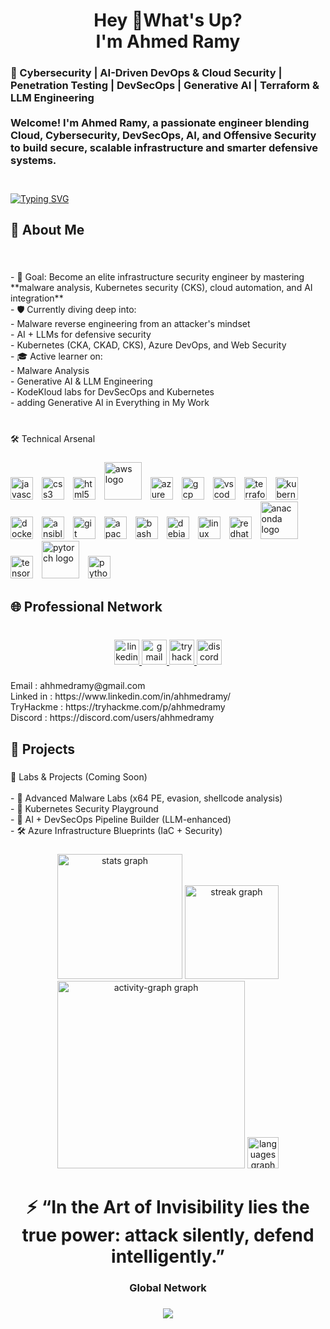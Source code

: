 <h1 align="center">Hey 👋What's Up?<br>I'm Ahmed Ramy</h1>

###

<h3 align="left"> 🧠 Cybersecurity | AI-Driven DevOps & Cloud Security | Penetration Testing | DevSecOps | Generative AI | Terraform & LLM Engineering<br><br>Welcome! I'm Ahmed Ramy, a passionate engineer blending Cloud, Cybersecurity, DevSecOps, AI, and Offensive Security to build secure, scalable infrastructure and smarter defensive systems.<br><br></h3>

###

[![Typing SVG](https://readme-typing-svg.demolab.com?font=Fira+Code&size=40&duration=10000&pause=1&color=C30707&center=true&vCenter=true&width=1000&height=90&lines=Cloud+%26+DevOps+Engineer;DevSecOps+%7C+Generative+AI;Malware+Analysis+%26+Web+Security)](https://git.io/typing-svg)

###

<h2 align="left">
 🧭 About Me</h2>

###

<br clear="both">

<p align="left">- 🎯 Goal: Become an elite infrastructure security engineer by mastering **malware analysis, Kubernetes security (CKS), cloud automation, and AI integration**<br>- 🛡 Currently diving deep into:<br>  - Malware reverse engineering from an attacker's mindset<br>  - AI + LLMs for defensive security<br>  - Kubernetes (CKA, CKAD, CKS), Azure DevOps, and Web Security<br>- 🎓 Active learner on:<br>  - Malware Analysis<br>  - Generative AI & LLM Engineering<br>  - KodeKloud labs for DevSecOps and Kubernetes <br>- adding Generative AI in Everything in My Work<br><br></p>

###

<p align="left">🛠️ Technical Arsenal</p>

###

<div align="left">
  <img src="https://cdn.jsdelivr.net/gh/devicons/devicon/icons/javascript/javascript-original.svg" width="36" alt="javascript logo" style="margin-right:10px;" />
  <img src="https://cdn.jsdelivr.net/gh/devicons/devicon/icons/css3/css3-original.svg" width="36" alt="css3 logo" style="margin-right:10px;" />
  <img src="https://cdn.jsdelivr.net/gh/devicons/devicon/icons/html5/html5-original.svg" width="36" alt="html5 logo" style="margin-right:10px;" />
  <img src="https://cdn.jsdelivr.net/gh/devicons/devicon/icons/amazonwebservices/amazonwebservices-original-wordmark.svg" width="60" alt="aws logo" style="margin-right:10px;" />
  <img src="https://cdn.jsdelivr.net/gh/devicons/devicon/icons/azure/azure-original.svg" width="36" alt="azure logo" style="margin-right:10px;" />
  <img src="https://cdn.jsdelivr.net/gh/devicons/devicon/icons/googlecloud/googlecloud-original.svg" width="36" alt="gcp logo" style="margin-right:10px;" />
  <img src="https://cdn.jsdelivr.net/gh/devicons/devicon/icons/vscode/vscode-original.svg" width="36" alt="vscode logo" style="margin-right:10px;" />
  <img src="https://cdn.jsdelivr.net/gh/devicons/devicon/icons/terraform/terraform-original.svg" width="36" alt="terraform logo" style="margin-right:10px;" />
  <img src="https://cdn.jsdelivr.net/gh/devicons/devicon/icons/kubernetes/kubernetes-plain.svg" width="36" alt="kubernetes logo" style="margin-right:10px;" />
  <img src="https://cdn.jsdelivr.net/gh/devicons/devicon/icons/docker/docker-original.svg" width="36" alt="docker logo" style="margin-right:10px;" />
  <img src="https://cdn.jsdelivr.net/gh/devicons/devicon/icons/ansible/ansible-original.svg" width="36" alt="ansible logo" style="margin-right:10px;" />
  <img src="https://cdn.jsdelivr.net/gh/devicons/devicon/icons/git/git-original.svg" width="36" alt="git logo" style="margin-right:10px;" />
  <img src="https://cdn.jsdelivr.net/gh/devicons/devicon/icons/apache/apache-original.svg" width="36" alt="apache logo" style="margin-right:10px;" />
  <img src="https://cdn.jsdelivr.net/gh/devicons/devicon/icons/bash/bash-original.svg" width="36" alt="bash logo" style="margin-right:10px;" />
  <img src="https://cdn.jsdelivr.net/gh/devicons/devicon/icons/debian/debian-original.svg" width="36" alt="debian logo" style="margin-right:10px;" />
  <img src="https://cdn.jsdelivr.net/gh/devicons/devicon/icons/linux/linux-original.svg" width="36" alt="linux logo" style="margin-right:10px;" />
  <img src="https://cdn.jsdelivr.net/gh/devicons/devicon/icons/redhat/redhat-original.svg" width="36" alt="redhat logo" style="margin-right:10px;" />
  <img src="https://cdn.jsdelivr.net/gh/devicons/devicon/icons/anaconda/anaconda-original-wordmark.svg" width="60" alt="anaconda logo" style="margin-right:10px;" />
  <img src="https://cdn.jsdelivr.net/gh/devicons/devicon/icons/tensorflow/tensorflow-original.svg" width="36" alt="tensorflow logo" style="margin-right:10px;" />
  <img src="https://cdn.jsdelivr.net/gh/devicons/devicon/icons/pytorch/pytorch-plain-wordmark.svg" width="60" alt="pytorch logo" style="margin-right:10px;" />
  <img src="https://cdn.jsdelivr.net/gh/devicons/devicon/icons/python/python-original.svg" width="36" alt="python logo" style="margin-right:10px;" />
</div>



###

<h2 align="left">🌐 Professional Network</h2>

###

<br clear="both">

<div align="center">
  <a href="https://www.linkedin.com/in/ahhmedramy/" target="_blank">
    <img src="https://img.shields.io/static/v1?message=LinkedIn&logo=linkedin&label=&color=0077B5&logoColor=white&labelColor=&style=for-the-badge" height="40" alt="linkedin logo"  />
  </a>
  <a href="<a href="mailto:ahhmedramy@gmail.com" target="_blank">
    <img src="https://img.shields.io/static/v1?message=Gmail&logo=gmail&label=&color=D14836&logoColor=white&labelColor=&style=for-the-badge" height="40" alt="gmail logo"  />
  </a>
  <a href="https://tryhackme.com/p/ahhmedramy" target="_blank">
    <img src="https://img.shields.io/static/v1?message=TryHackMe&logo=tryhackme&label=&color=88cc14&logoColor=Red&labelColor=&style=for-the-badge" height="40" alt="tryhackme logo"  />
  </a>
  <a href="<a href="https://discord.com/users/ahhmedramy"" target="_blank">
    <img src="https://img.shields.io/static/v1?message=Discord&logo=discord&label=&color=7289DA&logoColor=white&labelColor=&style=for-the-badge" height="40" alt="discord logo"  />
  </a>
</div>

###

<p align="left"> Email : ahhmedramy@gmail.com<br>Linked in : https://www.linkedin.com/in/ahhmedramy/<br>TryHackme : https://tryhackme.com/p/ahhmedramy<br>Discord : https://discord.com/users/ahhmedramy</p>

###



###

<h2 align="left">🚀 Projects</h2>

###

<p align="left">
 🔬 Labs & Projects (Coming Soon)<br><br>- 🧪 Advanced Malware Labs (x64 PE, evasion, shellcode analysis)<br>- 🔐 Kubernetes Security Playground<br>- 🤖 AI + DevSecOps Pipeline Builder (LLM-enhanced)<br>- 🛠️ Azure Infrastructure Blueprints (IaC + Security)</p>

###



###

<div align="center">
  <img src="https://github-readme-stats.vercel.app/api?username=ahhmedramy&hide_title=true&hide_rank=true&show_icons=true&include_all_commits=true&count_private=true&disable_animations=true&theme=highcontrast&locale=en&hide_border=true&order=1" height="200" alt="stats graph"  />
  <img src="https://streak-stats.demolab.com?user=ahhmedramy&locale=en&mode=daily&theme=highcontrast&hide_border=true&border_radius=20&order=3" height="150" alt="streak graph"  />
  <img src="https://github-readme-activity-graph.vercel.app/graph?username=ahhmedramy&radius=16&theme=high-contrast&area=false&order=5&hide_border=true&hide_title=true" height="300" alt="activity-graph graph"  />
  <img src="https://github-readme-stats.vercel.app/api/top-langs?username=ahhmedramy&locale=en&hide_title=true&layout=compact&card_width=320&langs_count=5&theme=highcontrast&hide_border=true&order=2" height="50" alt="languages graph"  />
</div>

###

<h1 align="center">⚡ “In the Art of Invisibility lies the true power: attack silently, defend intelligently.”</h1>

###

<h3 align="center">Global Network</h3>

###

<div align="center">
  <img src="https://profile-counter.glitch.me/ahhmedramy/count.svg?"  />
</div>

###
